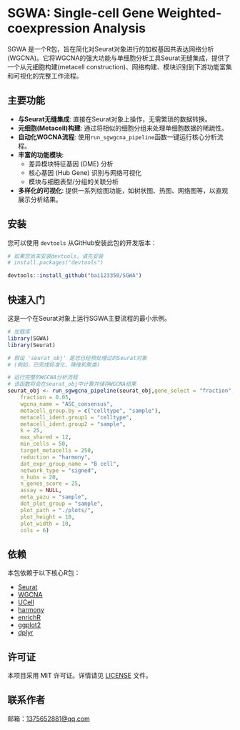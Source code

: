 # SGWA: Single-cell Gene Weighted-coexpression Analysis

SGWA 是一个R包，旨在简化对Seurat对象进行的加权基因共表达网络分析 (WGCNA)。它将WGCNA的强大功能与单细胞分析工具Seurat无缝集成，提供了一个从元细胞构建(metacell construction)、网络构建、模块识别到下游功能富集和可视化的完整工作流程。

## 主要功能

*   **与Seurat无缝集成**: 直接在Seurat对象上操作，无需繁琐的数据转换。
*   **元细胞(Metacell)构建**: 通过将相似的细胞分组来处理单细胞数据的稀疏性。
*   **自动化WGCNA流程**: 使用`run_sgwgcna_pipeline`函数一键运行核心分析流程。
*   **丰富的功能模块**:
    *   差异模块特征基因 (DME) 分析
    *   核心基因 (Hub Gene) 识别与网络可视化
    *   模块与细胞表型/分组的关联分析
*   **多样化的可视化**: 提供一系列绘图功能，如树状图、热图、网络图等，以直观展示分析结果。

## 安装

您可以使用 `devtools` 从GitHub安装此包的开发版本：

```r
# 如果您尚未安装devtools，请先安装
# install.packages("devtools")

devtools::install_github("bai123350/SGWA")
```

## 快速入门

这是一个在Seurat对象上运行SGWA主要流程的最小示例。

```r
# 加载库
library(SGWA)
library(Seurat)

# 假设 'seurat_obj' 是您已经预处理过的Seurat对象
# (例如，已完成标准化、降维和聚类)

# 运行完整的WGCNA分析流程
# 该函数将会在seurat_obj中计算并储存WGCNA结果
seurat_obj <- run_sgwgcna_pipeline(seurat_obj,gene_select = "fraction",
    fraction = 0.05,
    wgcna_name = "ASC_consensus",
    metacell_group.by = c("celltype", "sample"),
    metacell_ident.group1 = "celltype",
    metacell_ident.group2 = "sample",
    k = 25,
    max_shared = 12,
    min_cells = 50,
    target_metacells = 250,
    reduction = "harmony",
    dat_expr_group_name = "B cell",
    network_type = "signed",
    n_hubs = 20,
    n_genes_score = 25,
    assay = NULL,
    meta_yazu = "sample",
    dot_plot_group = "sample",
    plot_path = "./plots/",
    plot_height = 10,
    plot_width = 10,
    cols = 6)
```

## 依赖

本包依赖于以下核心R包：
- [Seurat](https://satijalab.org/seurat/)
- [WGCNA](https://horvath.genetics.ucla.edu/html/CoexpressionNetwork/Rpackages/WGCNA/)
- [UCell](https://github.com/carmonalab/UCell)
- [harmony](https://github.com/immunogenomics/harmony)
- [enrichR](https://github.com/wiflish/enrichR)
- [ggplot2](https://ggplot2.tidyverse.org)
- [dplyr](https.dplyr.tidyverse.org)

## 许可证

本项目采用 MIT 许可证。详情请见 [LICENSE](LICENSE) 文件。

## 联系作者
邮箱：1375652881@qq.com